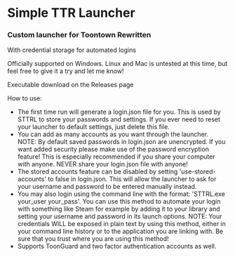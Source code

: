 # Simple TTR Launcher
### Custom launcher for Toontown Rewritten

With credential storage for automated logins

Officially supported on Windows. Linux and Mac is untested at this time, but feel free to give it a try and let me know!

Executable download on the Releases page

How to use:
- The first time run will generate a login.json file for you. This is used by STTRL to store your passwords and settings. If you ever need to reset your launcher to default settings, just delete this file.
- You can add as many accounts as you want through the launcher. NOTE: By default saved passwords in login.json are unencrypted. If you want added security please make use of the password encryption feature! This is especially recommended if you share your computer with anyone. NEVER share your login.json file with anyone!
- The stored accounts feature can be disabled by setting 'use-stored-accounts' to false in login.json. This will allow the launcher to ask for your username and password to be entered manually instead.
- You may also login using the command line with the format: 'STTRL.exe your_user your_pass'. You can use this method to automate your login with something like Steam for example by adding it to your library and setting your username and password in its launch options. NOTE: Your credentials WILL be exposed in plain text by using this method, either in your command line history or to the application you are linking with. Be sure that you trust where you are using this method!
- Supports ToonGuard and two factor authentication accounts as well.
